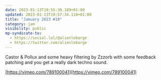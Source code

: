 ```yaml
---
date: 2023-01-13T19:55:30.189+01:00
updated: 2023-01-13T19:57:34.110+01:00
title: "Jamuary 2023 #10"
category: jam
visibility: public
mp-syndicate-to:
  - https://social.lol/@alienlebarge
  - https://twitter.com/alienlebarge
---
```

Castor & Pollux and some heavy filtering by Zzzorb with some feedback patching and you get a really dark techno sound.

[https://vimeo.com/789100041](https://vimeo.com/789100041)

